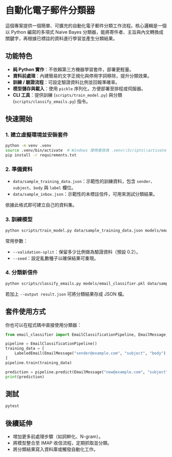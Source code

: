 # 自動化電子郵件分類器

這個專案提供一個簡單、可擴充的自動化電子郵件分類工作流程。核心邏輯是一個以 Python 編寫的多項式 Naive Bayes 分類器，能將寄件者、主旨與內文轉換成關鍵字，再根據已標註的資料進行學習並產生分類結果。

## 功能特色

- **純 Python 實作**：不依賴第三方機器學習套件，部署更輕量。
- **資料前處理**：內建簡易的文字正規化與停用字詞移除，提升分類效果。
- **訓練 / 驗證流程**：可設定驗證資料比例並回報準確率。
- **模型儲存與載入**：使用 `pickle` 序列化，方便部署至排程或伺服器。
- **CLI 工具**：提供訓練 (`scripts/train_model.py`) 與分類 (`scripts/classify_emails.py`) 指令。

## 快速開始

### 1. 建立虛擬環境並安裝套件

```bash
python -m venv .venv
source .venv/bin/activate  # Windows 使用者改為 .venv\\Scripts\\activate
pip install -r requirements.txt
```

### 2. 準備資料

- `data/sample_training_data.json`：示範性的訓練資料，包含 `sender`、`subject`、`body` 與 `label` 欄位。
- `data/sample_inbox.json`：示範性的未標註信件，可用來測試分類結果。

依據此格式即可建立自己的資料集。

### 3. 訓練模型

```bash
python scripts/train_model.py data/sample_training_data.json models/email_classifier.pkl
```

常用參數：

- `--validation-split`：保留多少比例做為驗證資料（預設 0.2）。
- `--seed`：設定亂數種子以確保結果可重現。

### 4. 分類新信件

```bash
python scripts/classify_emails.py models/email_classifier.pkl data/sample_inbox.json --show-probabilities
```

若加上 `--output result.json` 可將分類結果存成 JSON 檔。

## 套件使用方式

你也可以在程式碼中直接使用分類器：

```python
from email_classifier import EmailClassificationPipeline, EmailMessage, LabeledEmail

pipeline = EmailClassificationPipeline()
training_data = [
    LabeledEmail(EmailMessage("sender@example.com", "subject", "body"), "label"),
]
pipeline.train(training_data)

prediction = pipeline.predict(EmailMessage("new@example.com", "subject", "text"))
print(prediction)
```

## 測試

```bash
pytest
```

## 後續延伸

- 增加更多前處理步驟（如詞幹化、N-gram）。
- 將模型整合至 IMAP 收信流程，定期抓取並分類。
- 將分類結果寫入資料庫或觸發自動化工作。
